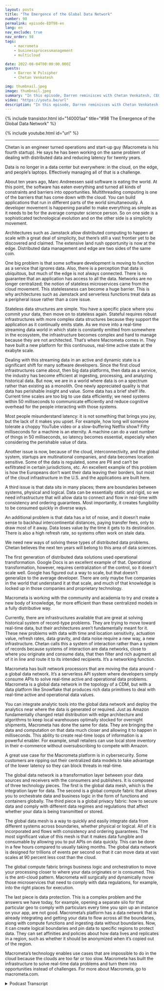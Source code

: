 ```yaml
---
layout: posts
title: "The Emergence of the Global Data Network"
number: 98
permalink: episode-EDT98-en
lang: en
nav_exclude: true
nav_order: 98
tags:
    - macrometa
    - businessprocessmanagement
    - multicloud

date: 2022-08-04T00:00:00.000Z
guests:
    - Darren W Pulsipher
    - Chetan Venkatesh

img: thumbnail.jpeg
image: thumbnail.jpeg
summary: "In this episode, Darren reminisces with Chetan Venkatesh, CEO of MacroMeta. Venkatesh has a long history of data management from the beginning days of Grid Computing and has started MacroMeta to tackle data management across the globally dispersed edge, data centers, and clouds. "
video: "https://youtu.be/url"
description: "In this episode, Darren reminisces with Chetan Venkatesh, CEO of MacroMeta. Venkatesh has a long history of data management from the beginning days of Grid Computing and has started MacroMeta to tackle data management across the globally dispersed edge, data centers, and clouds. "
---
```


<div>
{% include transistor.html id="140001aa" title="#98 The Emergence of the Global Data Network" %}

{% include youtube.html id="url" %}
</div>

---

Chetan is an engineer turned operations and start-up guy (Macrometa is his fourth startup). He says he has been working on the same problem of dealing with distributed data and reducing latency for twenty years.

Data is no longer in a data center but everywhere: in the cloud, on the edge, and people’s laptops. Effectively managing all of that is a challenge.

About ten years ago, Marc Andreessen said software is eating the world. At this point, the software has eaten everything and turned all kinds of constraints and barriers into opportunities. Multithreading computing is one of the barriers that has come down with the cloud. You can build applications that run in different parts of the world simultaneously. A developer movement is happening parallel to make everything as simple as it needs to be for the average computer science person. So on one side is a sophisticated technological evolution and on the other side is a simplicity movement.

Architectures such as Jamstack allow distributed computing to happen at scale with a great deal of simplicity, but there’s still a vast frontier yet to be discovered and claimed. The extensive land rush opportunity is now at the edge. Distributed data management and edge are two sides of the same coin.

One big problem is that some software development is moving to function as a service that ignores data. Also, there is a perception that data is ubiquitous, but much of the edge is not always connected. There is no guarantee that an application has access to all the data. Networks are no longer centralized; the notion of stateless microservices came from the cloud movement. This statelessness can become a huge barrier. This is why architectures such as Jamstack and serverless functions treat data as a peripheral issue rather than a core issue.

Stateless data structures are simple. You have a specific place where you commit your data, then move on to stateless again. Stateful requires robust infrastructures with more complex data structures because they support the application as it continually emits state. As we move into a real-time streaming data world in which state is constantly emitted from somewhere in the ecosystem, the infrastructure becomes complex and hard to manage because they are not architected. That’s where Macrometa comes in. They have built a new platform for this continuous, real-time active state at the exabyte scale.

Dealing with this streaming data in an active and dynamic state is a significant shift for many software developers. Since the first cloud infrastructures came about, then big data platforms, then data as a service, the industry has become efficient at ingesting, processing, and analyzing historical data. But now, we are in a world where data is on a spectrum rather than existing as a monolith. One newly appreciated quality is that data has perishable insight and value. Some data has a brief shelf life. Current time scales are too big to use data efficiently; we need systems within 50 milliseconds to communicate efficiently and reduce cognitive overhead for the people interacting with those systems.

Most people misunderstand latency: it is not something that brings you joy, but the lack of it makes you upset. For example, how long will someone tolerate a choppy YouTube video or a slow-buffering Netflix show? Fifty milliseconds for a machine is an eternity. A machine can do a vast number of things in 50 milliseconds, so latency becomes essential, especially when considering the perishable value of data.

Another issue is now, because of the cloud, interconnectivity, and the global system, startups are multinational companies, and data becomes location sensitive. Some of the data is regulated, some are PII and can’t be exfiltrated in certain jurisdictions, etc. An excellent example of this problem is how the Europeans don’t want their data leaving their borders, but most of the cloud infrastructure in the U.S. and the applications are built here.

A third issue is that data sits in many places; there are boundaries between systems, physical and logical. Data can be essentially static and rigid, so we need infrastructure that will allow data to connect and flow in real-time with consistency and ordering guarantees. Most importantly, it creates fungibility to be consumed quickly in diverse ways.

An additional problem is that data has a lot of noise, and it doesn’t make sense to backhaul intercontinental distances, paying transfer fees, only to draw most of it away. Data loses value by the time it gets to its destination. There is also a high refresh rate, so systems often work on stale data.

We need new ways of solving these types of distributed data problems. Chetan believes the next ten years will belong to this area of data sciences.

The first generation of distributed data solutions used operational transformation. Google Docs is an excellent example of that. Operational transformation, however, requires centralization of the control, so it doesn’t scale well. Google has figured out a way to scale, but that doesn’t generalize to the average developer. There are only maybe five companies in the world that understand it at that scale, and much of that knowledge is locked up in those companies and proprietary technology.

Macrometa is working with the community and academia to try and create a new body of knowledge, far more efficient than these centralized models in a fully distributive way.

Currently, there are infrastructures available that are great at solving historical system of record-type problems. They are trying to move toward real-time data, but their architectures aren’t fundamentally meant for it. These new problems with data with time and location sensitivity, actuation value, refresh rates, data gravity, and data noise require a new way, a new infrastructure. Chetan calls this a system of interaction rather than a system of records because systems of interaction are data networks, close to where you originate and consume data, that then filter and rich augment all of it in line and route it to its intended recipients. It’s a networking function.

Macrometa has built network processors that are moving the data around - a global data network. It’s a serverless API system where developers simply consume APIs to solve real-time active and operational data problems. Macrometa is a global data network in the topology of a CDM, but with a data platform like Snowflake that produces rich data primitives to deal with real-time active and operational data values.

You can integrate analytic tools into the global data network and deploy the analytics near where the data is generated or required. Just as Amazon fundamentally changed retail distribution with edge architecture and algorithms to keep local warehouses optimally stocked for overnight shipments, Macrometa has done the same for data. They are bringing the data and computation on that data much closer and allowing it to happen in milliseconds. This ability to create real-time loops of information is a powerful enabler. For example, small retailers can use local store inventory in their e-commerce without oversubscribing to compete with Amazon.

A great use case for the Macrometa platform is in cybersecurity. Some customers are ripping out their centralized data models to take advantage of the lower latency so they can block threats in real-time.

The global data network is a transformation layer between your data sources and receivers with the consumers and publishers. It is composed of three technology pieces. The first is the global data mesh, which is the integration layer for data. The second is a global compute fabric that allows you to orchestrate data and business logic in the form of functions and containers globally. The third piece is a global privacy fabric: how to secure data and comply with different data regimes and regulations that affect whether your data is being transmitted or stored.

The global data mesh is a way to quickly and easily integrate data from different systems across boundaries, whether physical or logical. All of it is incorporated and flows with consistency and ordering guarantees. The most significant value of this mesh is that it makes data fungible and consumable by allowing you to put APIs on data quickly. This can be done in a few hours compared to usually taking months. The global data network is designed for trillions of events per second so that it can move data at vast scales at 90 percent less cost than the cloud.

The global compute fabric brings business logic and orchestration to move your processing closer to where your data originates or is consumed. This is the anti-cloud pattern. Macrometa will surgically and dynamically move those microservices that need to comply with data regulations, for example, into the right places for execution.

The last piece is data protection. This is a complex problem and the answers we have today, for example, opening a separate silo for that particular geo to comply with particulars every time you spin up an instance on your app, are not good. Macrometa’s platform has a data network that is already integrating and getting your data to flow across all the boundaries, along with compute functions and ingesting data without boundaries. Now, it can create logical boundaries and pin data to specific regions to protect data. They can set affinities and policies about how data lives and replicates in a region, such as whether it should be anonymized when it’s copied out of the region.

Macrometa’s technology enables use cases that are impossible to do in the cloud because the clouds are too far or too slow. Macrometa has built the infrastructure to solve real-time data problems and turn them into opportunities instead of challenges. For more about Macrometa, go to macrometa.com. 



<details>
<summary> Podcast Transcript </summary>

<p></p>

</details>
